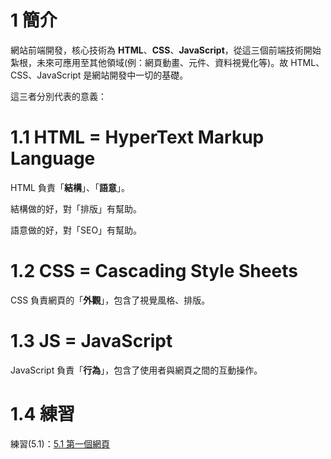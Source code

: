 # 1 簡介

網站前端開發，核心技術為 **HTML**、**CSS**、**JavaScript**，從這三個前端技術開始紮根，未來可應用至其他領域\(例：網頁動畫、元件、資料視覺化等\)。故 HTML、CSS、JavaScript 是網站開發中一切的基礎。

這三者分別代表的意義：

# 1.1 HTML = HyperText Markup Language

HTML 負責「**結構**」、「**語意**」。

結構做的好，對「排版」有幫助。

語意做的好，對「SEO」有幫助。

# 1.2 CSS = Cascading Style Sheets

CSS 負責網頁的「**外觀**」，包含了視覺風格、排版。

# 1.3 JS = JavaScript

JavaScript 負責「**行為**」，包含了使用者與網頁之間的互動操作。

# 1.4 練習

練習\(5.1\)：[5.1 第一個網頁](/assignments/firstweb.md)

